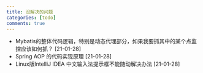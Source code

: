 ```yaml
---
title: 没解决的问题
categories: [todo]
comments: true
---
```


- Mybatis的整体代码逻辑，特别是动态代理部分，如果我要抓其中的某个点监控应该如何抓？ [21-01-28]
- Spring AOP 的代码实现原理  [21-01-28]
- Linux版IntelliJ IDEA 中文输入法提示框不能随动解决办法  [21-01-28]